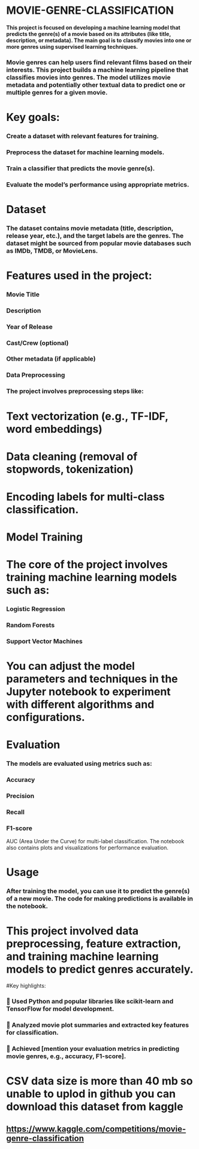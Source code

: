 # MOVIE-GENRE-CLASSIFICATION

#### This project is focused on developing a machine learning model that predicts the genre(s) of a movie based on its attributes (like title, description, or metadata). The main goal is to classify movies into one or more genres using supervised learning techniques.

### Movie genres can help users find relevant films based on their interests. This project builds a machine learning pipeline that classifies movies into genres. The model utilizes movie metadata and potentially other textual data to predict one or multiple genres for a given movie.

# Key goals:

### Create a dataset with relevant features for training.
### Preprocess the dataset for machine learning models.
### Train a classifier that predicts the movie genre(s).
### Evaluate the model’s performance using appropriate metrics.

# Dataset
### The dataset contains movie metadata (title, description, release year, etc.), and the target labels are the genres. The dataset might be sourced from popular movie databases such as IMDb, TMDB, or MovieLens.

# Features used in the project:

### Movie Title
### Description
### Year of Release
### Cast/Crew (optional)
### Other metadata (if applicable)
### Data Preprocessing
### The project involves preprocessing steps like:

# Text vectorization (e.g., TF-IDF, word embeddings)

# Data cleaning (removal of stopwords, tokenization)

# Encoding labels for multi-class classification.

# Model Training

# The core of the project involves training machine learning models such as:

### Logistic Regression
### Random Forests
### Support Vector Machines


# You can adjust the model parameters and techniques in the Jupyter notebook to experiment with different algorithms and configurations.

# Evaluation
### The models are evaluated using metrics such as:

### Accuracy
### Precision
### Recall
### F1-score
AUC (Area Under the Curve) for multi-label classification.
The notebook also contains plots and visualizations for performance evaluation.

# Usage
### After training the model, you can use it to predict the genre(s) of a new movie. The code for making predictions is available in the notebook.




# This project involved data preprocessing, feature extraction, and training machine learning models to predict genres accurately.
#Key highlights: 
### 🔹 Used Python and popular libraries like scikit-learn and TensorFlow for model development.
### 🔹 Analyzed movie plot summaries and extracted key features for classification. 
### 🔹 Achieved [mention your evaluation metrics in predicting movie genres, e.g., accuracy, F1-score].

# CSV data size is more than 40 mb so unable to uplod in github you can download this dataset from kaggle
## https://www.kaggle.com/competitions/movie-genre-classification
